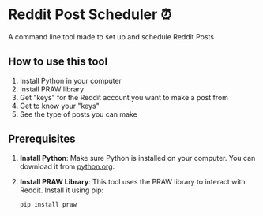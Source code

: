 # Reddit Post Scheduler ⏰
A command line tool made to set up and schedule Reddit Posts 

How to use this tool
--------------------

1) Install Python in your computer
2) Install PRAW library 
1) Get "keys" for the Reddit account you want to make a post from
2) Get to know your "keys" 
3) See the type of posts you can make



## Prerequisites

1. **Install Python**: Make sure Python is installed on your computer. You can download it from [python.org](https://www.python.org/downloads/).

2. **Install PRAW Library**: This tool uses the PRAW library to interact with Reddit. Install it using pip:

   ```bash
   pip install praw
